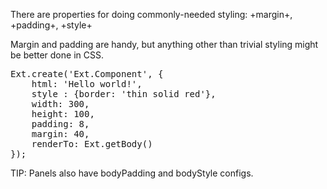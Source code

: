 There are properties for doing commonly-needed styling: 
+margin+, +padding+, +style+ 

Margin and padding are handy, but anything other than trivial styling might be better done in CSS.

<pre class="runnable 210">
Ext.create('Ext.Component', {
    html: 'Hello world!',
    style : {border: 'thin solid red'},
    width: 300,
    height: 100,
    padding: 8,
    margin: 40,
    renderTo: Ext.getBody()
});</pre>

TIP: Panels also have bodyPadding and bodyStyle configs.

